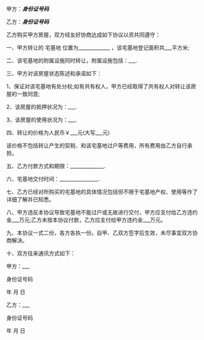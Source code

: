 
 


甲方：___身份证号码___ 



乙方：___身份证号码___


乙方购买甲方房屋，双方经友好协商达成如下协议以资共同遵守：


一、甲方转让的
宅基地
位置为_____________ ，该宅基地登记面积共___平方米;


二、该宅基地的附属设施同时转让，附属设施包括：___.


三、甲方对该房屋状态陈述和承诺如下：


1、保证对该宅基地有处分权;如有共有权人，甲方已经取得了共有权人对转让该房屋的一致同意;


2、该房屋的抵押状况为：___.


3、该房屋的使用状况为：___.


四、转让的价格为人民币￥___元(大写___元)


该价格不包括转让产生的契税、和该宅基地过户等费用，所有费用由乙方自行承担。


五、乙方付款方式和期限：______________.


六、宅基地交付时间：________________.


七、乙方已经对所购买的宅基地的具体情况包括但不限于宅基地产权、使用等作了详细了解并已知悉。


八、甲方违反本协议导致宅基地不能过户或无故进行交付，甲方应支付给乙方违约金___万元;乙方未按本协议付款，乙方应支付给甲方违约金___万元。 



九、本协议一式二份，各方各执一份。自甲、乙双方签字后生效，未尽事宜双方协商解决。


十、双方往来通讯方式如下：


甲方：___


身份证号码


年 月 日


乙方：___


身份证号码


年 月 日
 


 

 
 
 
 
 
  


  
 

  


  


  
 
 
 
 

